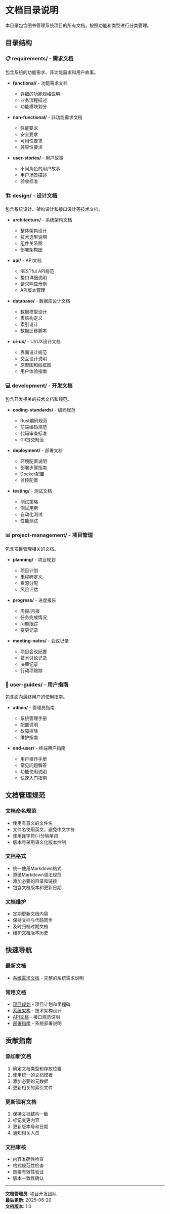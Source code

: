# 文档目录说明

本目录包含图书管理系统项目的所有文档，按照功能和类型进行分类管理。

## 目录结构

### 📋 requirements/ - 需求文档
包含系统的功能需求、非功能需求和用户故事。

- **functional/** - 功能需求文档
  - 详细的功能规格说明
  - 业务流程描述
  - 功能模块划分

- **non-functional/** - 非功能需求文档
  - 性能要求
  - 安全要求
  - 可用性要求
  - 兼容性要求

- **user-stories/** - 用户故事
  - 不同角色的用户故事
  - 用户场景描述
  - 验收标准

### 🏗️ design/ - 设计文档
包含系统设计、架构设计和接口设计等技术文档。

- **architecture/** - 系统架构文档
  - 整体架构设计
  - 技术选型说明
  - 组件关系图
  - 部署架构图

- **api/** - API文档
  - RESTful API规范
  - 接口详细说明
  - 请求响应示例
  - API版本管理

- **database/** - 数据库设计文档
  - 数据模型设计
  - 表结构定义
  - 索引设计
  - 数据迁移脚本

- **ui-ux/** - UI/UX设计文档
  - 界面设计规范
  - 交互设计说明
  - 原型图和线框图
  - 用户体验指南

### 💻 development/ - 开发文档
包含开发相关的技术文档和规范。

- **coding-standards/** - 编码规范
  - Rust编码规范
  - 前端编码规范
  - 代码审查标准
  - Git提交规范

- **deployment/** - 部署文档
  - 环境配置说明
  - 部署步骤指南
  - Docker配置
  - 监控配置

- **testing/** - 测试文档
  - 测试策略
  - 测试用例
  - 自动化测试
  - 性能测试

### 📊 project-management/ - 项目管理
包含项目管理相关的文档。

- **planning/** - 项目规划
  - 项目计划
  - 里程碑定义
  - 资源分配
  - 风险评估

- **progress/** - 进度报告
  - 周报/月报
  - 任务完成情况
  - 问题跟踪
  - 变更记录

- **meeting-notes/** - 会议记录
  - 项目会议纪要
  - 技术讨论记录
  - 决策记录
  - 行动项跟踪

### 📖 user-guides/ - 用户指南
包含面向最终用户的使用指南。

- **admin/** - 管理员指南
  - 系统管理手册
  - 配置说明
  - 故障排除
  - 维护指南

- **end-user/** - 终端用户指南
  - 用户操作手册
  - 常见问题解答
  - 功能使用说明
  - 快速入门指南

## 文档管理规范

### 文档命名规范
- 使用有意义的文件名
- 文件名使用英文，避免中文字符
- 使用连字符(-)分隔单词
- 版本号采用语义化版本控制

### 文档格式
- 统一使用Markdown格式
- 遵循Markdown语法规范
- 添加必要的目录和链接
- 包含文档版本和更新日期

### 文档维护
- 定期更新文档内容
- 保持文档与代码同步
- 及时归档过期文档
- 维护文档版本历史

## 快速导航

### 最新文档
- [系统需求文档](requirements/图书管理系统需求文档.md) - 完整的系统需求说明

### 常用文档
- [项目规划](project-management/planning/) - 项目计划和里程碑
- [系统架构](design/architecture/) - 技术架构设计
- [API文档](design/api/) - 接口规范说明
- [部署指南](development/deployment/) - 系统部署说明

## 贡献指南

### 添加新文档
1. 确定文档类型和存放位置
2. 使用统一的文档模板
3. 添加必要的元数据
4. 更新相关的索引文件

### 更新现有文档
1. 保持文档结构一致
2. 标记变更内容
3. 更新版本号和日期
4. 通知相关人员

### 文档审核
- 内容准确性检查
- 格式规范性检查
- 链接有效性验证
- 版本一致性确认

---

**文档管理员**: 项目开发团队  
**最后更新**: 2025-06-20  
**文档版本**: 1.0